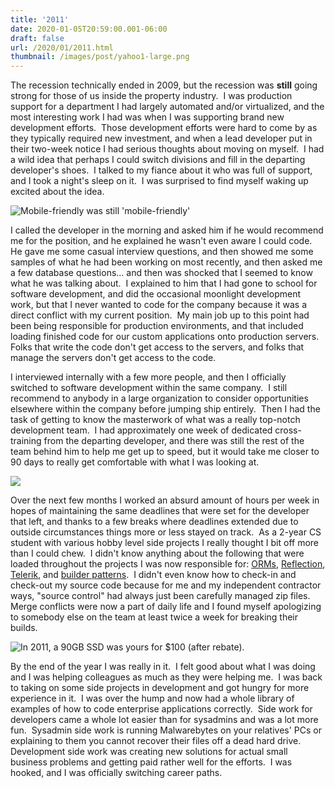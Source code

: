 ```yaml
---
title: '2011'
date: 2020-01-05T20:59:00.001-06:00
draft: false
url: /2020/01/2011.html
thumbnail: /images/post/yahoo1-large.png
---
```


The recession technically ended in 2009, but the recession was **still** going strong for those of us inside the property industry.  I was production support for a department I had largely automated and/or virtualized, and the most interesting work I had was when I was supporting brand new development efforts.  Those development efforts were hard to come by as they typically required new investment, and when a lead developer put in their two-week notice I had serious thoughts about moving on myself.  I had a wild idea that perhaps I could switch divisions and fill in the departing developer's shoes.  I talked to my fiance about it who was full of support, and I took a night's sleep on it.  I was surprised to find myself waking up excited about the idea.  
  

![](/images/post/yahoo1-large.png "Mobile-friendly was still 'mobile-friendly'")

  
I called the developer in the morning and asked him if he would recommend me for the position, and he explained he wasn't even aware I could code.  He gave me some casual interview questions, and then showed me some samples of what he had been working on most recently, and then asked me a few database questions... and then was shocked that I seemed to know what he was talking about.  I explained to him that I had gone to school for software development, and did the occasional moonlight development work, but that I never wanted to code for the company because it was a direct conflict with my current position.  My main job up to this point had been being responsible for production environments, and that included loading finished code for our custom applications onto production servers.  Folks that write the code don't get access to the servers, and folks that manage the servers don't get access to the code.   
  
I interviewed internally with a few more people, and then I officially switched to software development within the same company.  I still recommend to anybody in a large organization to consider opportunities elsewhere within the company before jumping ship entirely.  Then I had the task of getting to know the masterwork of what was a really top-notch development team.  I had approximately one week of dedicated cross-training from the departing developer, and there was still the rest of the team behind him to help me get up to speed, but it would take me closer to 90 days to really get comfortable with what I was looking at.  

![](/images/post/read_the_source_luke.jpg)
  
Over the next few months I worked an absurd amount of hours per week in hopes of maintaining the same deadlines that were set for the developer that left, and thanks to a few breaks where deadlines extended due to outside circumstances things more or less stayed on track.  As a 2-year CS student with various hobby level side projects I really thought I bit off more than I could chew.  I didn't know anything about the following that were loaded throughout the projects I was now responsible for: [ORMs](https://nhibernate.info/), [Reflection](https://docs.microsoft.com/en-us/dotnet/framework/reflection-and-codedom/dynamically-loading-and-using-types), [Telerik](https://www.telerik.com/products/aspnet-ajax.aspx), and [builder patterns](https://refactoring.guru/design-patterns/builder/csharp/example).  I didn't even know how to check-in and check-out my source code because for me and my independent contractor ways, "source control" had always just been carefully managed zip files.  Merge conflicts were now a part of daily life and I found myself apologizing to somebody else on the team at least twice a week for breaking their builds.  

![](/images/post/2011_hdd_prices-large.png "In 2011, a 90GB SSD was yours for $100 (after rebate).")  

By the end of the year I was really in it.  I felt good about what I was doing and I was helping colleagues as much as they were helping me.  I was back to taking on some side projects in development and got hungry for more experience in it.  I was over the hump and now had a whole library of examples of how to code enterprise applications correctly.  Side work for developers came a whole lot easier than for sysadmins and was a lot more fun.  Sysadmin side work is running Malwarebytes on your relatives' PCs or explaining to them you cannot recover their files off a dead hard drive.  Development side work was creating new solutions for actual small business problems and getting paid rather well for the efforts.  I was hooked, and I was officially switching career paths.

